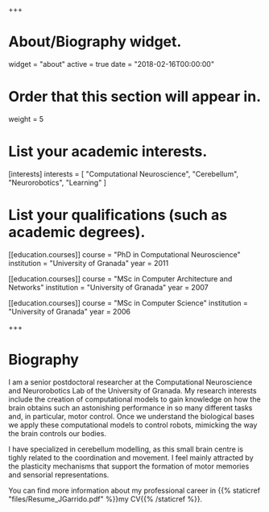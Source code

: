 +++
# About/Biography widget.
widget = "about"
active = true
date = "2018-02-16T00:00:00"

# Order that this section will appear in.
weight = 5

# List your academic interests.
[interests]
  interests = [
    "Computational Neuroscience",
    "Cerebellum",
    "Neurorobotics",
    "Learning"
  ]

# List your qualifications (such as academic degrees).
[[education.courses]]
  course = "PhD in Computational Neuroscience"
  institution = "University of Granada"
  year = 2011

[[education.courses]]
  course = "MSc in Computer Architecture and Networks"
  institution = "University of Granada"
  year = 2007

[[education.courses]]
  course = "MSc in Computer Science"
  institution = "University of Granada"
  year = 2006
 
+++

# Biography

I am a senior postdoctoral researcher at the Computational Neuroscience and Neurorobotics Lab of the University of Granada. My research interests include the creation of computational models to gain knowledge on how the brain obtains such an astonishing performance in so many different tasks and, in particular, motor control. Once we understand the biological bases we apply these computational models to control robots, mimicking the way the brain controls our bodies. 

I have specialized in cerebellum modelling, as this small brain centre is tighly related to the coordination and movement. I feel mainly attracted by the plasticity mechanisms that support the formation of motor memories and sensorial representations.

You can find more information about my professional career in {{% staticref "files/Resume_JGarrido.pdf" %}}my CV{{% /staticref %}}.
